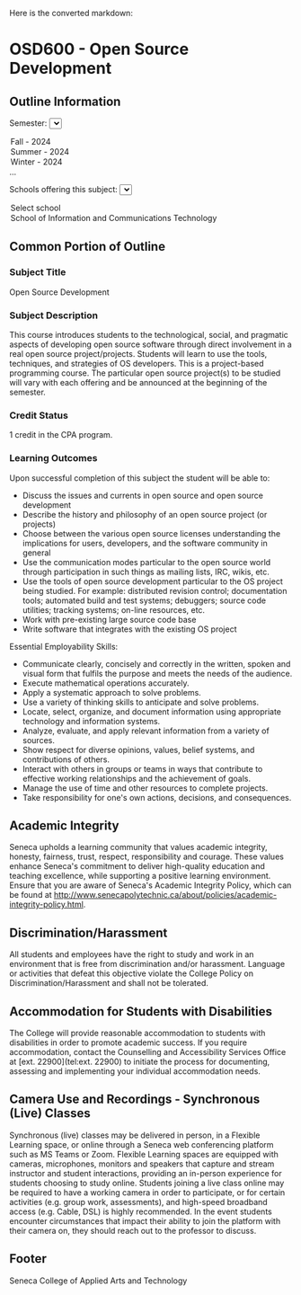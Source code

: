 Here is the converted markdown:

# OSD600 - Open Source Development

## Outline Information

Semester: <select name="termCode" onchange="this.form.submit();" class="selectTermBox">
<option selected="selected" value="20243">Fall - 2024</option>
<option value="20242">Summer - 2024</option>
<option value="20241">Winter - 2024</option>
...
</select>

Schools offering this subject:
<select name="schoolCode" onchange="this.form.submit();">
<option value="">Select school</option>
<option value="SICT">School of Information and Communications Technology</option>
</select>

## Common Portion of Outline

### Subject Title

Open Source Development

### Subject Description

This course introduces students to the technological, social, and pragmatic aspects of developing open source software through direct involvement in a real open source project/projects. Students will learn to use the tools, techniques, and strategies of OS developers. This is a project-based programming course. The particular open source project(s) to be studied will vary with each offering and be announced at the beginning of the semester.

### Credit Status

1 credit in the CPA program.

### Learning Outcomes

Upon successful completion of this subject the student will be able to:
* Discuss the issues and currents in open source and open source development
* Describe the history and philosophy of an open source project (or projects)
* Choose between the various open source licenses understanding the implications for users, developers, and the software community in general
* Use the communication modes particular to the open source world through participation in such things as mailing lists, IRC, wikis, etc.
* Use the tools of open source development particular to the OS project being studied. For example: distributed revision control; documentation tools; automated build and test systems; debuggers; source code utilities; tracking systems; on-line resources, etc.
* Work with pre-existing large source code base
* Write software that integrates with the existing OS project

Essential Employability Skills:
* Communicate clearly, concisely and correctly in the written, spoken and visual form that fulfils the purpose and meets the needs of the audience.
* Execute mathematical operations accurately.
* Apply a systematic approach to solve problems.
* Use a variety of thinking skills to anticipate and solve problems.
* Locate, select, organize, and document information using appropriate technology and information systems.
* Analyze, evaluate, and apply relevant information from a variety of sources.
* Show respect for diverse opinions, values, belief systems, and contributions of others.
* Interact with others in groups or teams in ways that contribute to effective working relationships and the achievement of goals.
* Manage the use of time and other resources to complete projects.
* Take responsibility for one's own actions, decisions, and consequences.

## Academic Integrity

Seneca upholds a learning community that values academic integrity, honesty, fairness, trust, respect, responsibility and courage. These values enhance Seneca's commitment to deliver high-quality education and teaching excellence, while supporting a positive learning environment. Ensure that you are aware of Seneca's Academic Integrity Policy, which can be found at <http://www.senecapolytechnic.ca/about/policies/academic-integrity-policy.html>.

## Discrimination/Harassment

All students and employees have the right to study and work in an environment that is free from discrimination and/or harassment. Language or activities that defeat this objective violate the College Policy on Discrimination/Harassment and shall not be tolerated.

## Accommodation for Students with Disabilities

The College will provide reasonable accommodation to students with disabilities in order to promote academic success. If you require accommodation, contact the Counselling and Accessibility Services Office at [ext. 22900](tel:ext. 22900) to initiate the process for documenting, assessing and implementing your individual accommodation needs.

## Camera Use and Recordings - Synchronous (Live) Classes

Synchronous (live) classes may be delivered in person, in a Flexible Learning space, or online through a Seneca web conferencing platform such as MS Teams or Zoom. Flexible Learning spaces are equipped with cameras, microphones, monitors and speakers that capture and stream instructor and student interactions, providing an in-person experience for students choosing to study online. Students joining a live class online may be required to have a working camera in order to participate, or for certain activities (e.g. group work, assessments), and high-speed broadband access (e.g. Cable, DSL) is highly recommended. In the event students encounter circumstances that impact their ability to join the platform with their camera on, they should reach out to the professor to discuss.

## Footer

Seneca College of Applied Arts and Technology
